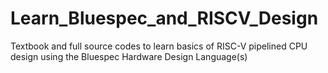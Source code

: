 # Learn_Bluespec_and_RISCV_Design
Textbook and full source codes to learn basics of RISC-V pipelined CPU design using the Bluespec Hardware Design Language(s)
